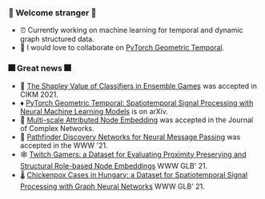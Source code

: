 ### :sparkler: Welcome stranger :sparkler:
- :alarm_clock: Currently working on machine learning for temporal and dynamic graph structured data.
- :robot: I would love to collaborate on [PyTorch Geometric Temporal](https://github.com/benedekrozemberczki/pytorch_geometric_temporal).

### :fireworks: Great news :fireworks:
- :crystal_ball: [The Shapley Value of Classifiers in Ensemble Games](https://arxiv.org/abs/2101.02153) was accepted in CIKM 2021.
- :diamonds: [PyTorch Geometric Temporal: Spatiotemporal Signal Processing with Neural Machine Learning Models](https://arxiv.org/abs/2104.07788) is on arXiv.
- :night_with_stars: [Multi-scale Attributed Node Embedding](https://arxiv.org/abs/1909.13021) was accepted in the Journal of Complex Networks.
- :brain: [Pathfinder Discovery Networks for Neural Message Passing](https://arxiv.org/abs/2010.12878) was accepted in the WWW '21.
- :spider_web: [Twitch Gamers: a Dataset for Evaluating Proximity Preserving and Structural Role-based Node Embeddings](https://arxiv.org/abs/2101.03091) WWW GLB' 21.
- :thermometer: [Chickenpox Cases in Hungary: a Dataset for Spatiotemporal Signal Processing with Graph Neural Networks](https://arxiv.org/abs/2102.08100) WWW GLB' 21.
